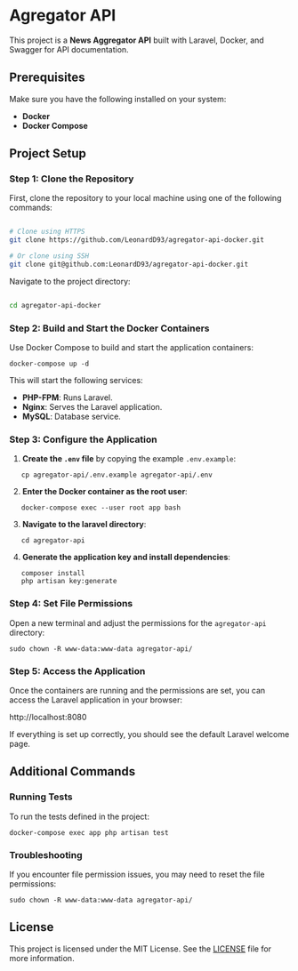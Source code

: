 # Agregator API

This project is a **News Aggregator API** built with Laravel, Docker, and Swagger for API documentation.

## Prerequisites

Make sure you have the following installed on your system:

- **Docker**
- **Docker Compose**

## Project Setup

### Step 1: Clone the Repository

First, clone the repository to your local machine using one of the following commands:

```bash

# Clone using HTTPS  
git clone https://github.com/LeonardD93/agregator-api-docker.git  

# Or clone using SSH  
git clone git@github.com:LeonardD93/agregator-api-docker.git

```
Navigate to the project directory:

```bash

cd agregator-api-docker

```

### Step 2: Build and Start the Docker Containers

Use Docker Compose to build and start the application containers:

```
docker-compose up -d
```

This will start the following services:

- **PHP-FPM**: Runs Laravel.
- **Nginx**: Serves the Laravel application.
- **MySQL**: Database service.

### Step 3: Configure the Application

1. **Create the `.env` file** by copying the example `.env.example`:
```
   cp agregator-api/.env.example agregator-api/.env
```

2. **Enter the Docker container as the root user**:
```
   docker-compose exec --user root app bash
```

3. **Navigate to the laravel directory**:
```
   cd agregator-api
```

4. **Generate the application key and install dependencies**:
```
   composer install
   php artisan key:generate 
```

### Step 4: Set File Permissions

Open a new terminal and adjust the permissions for the `agregator-api` directory:
```
sudo chown -R www-data:www-data agregator-api/
```

### Step 5: Access the Application

Once the containers are running and the permissions are set, you can access the Laravel application in your browser:

http://localhost:8080

If everything is set up correctly, you should see the default Laravel welcome page.

<!-- ## Swagger API Documentation

This project includes Swagger for API documentation. You can access the Swagger UI by visiting:

http://localhost:8080/api/documentation

To regenerate the Swagger documentation after changes:
```
docker-compose exec app php artisan l5-swagger:generate 
```
-->

## Additional Commands

### Running Tests

To run the tests defined in the project:
```
docker-compose exec app php artisan test
```

### Troubleshooting

If you encounter file permission issues, you may need to reset the file permissions:

```
sudo chown -R www-data:www-data agregator-api/
```

## License

This project is licensed under the MIT License. See the [LICENSE](LICENSE) file for more information.